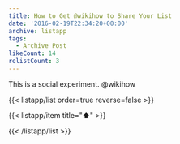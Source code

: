 ```yaml
---
title: How to Get @wikihow to Share Your List
date: '2016-02-19T22:34:20+00:00'
archive: listapp
tags: 
  - Archive Post
likeCount: 14
relistCount: 3
---
```


This is a social experiment. @wikihow

<!--more-->

{{< listapp/list order=true reverse=false >}}

   {{< listapp/item title="⬆️" >}}

{{< /listapp/list >}}
